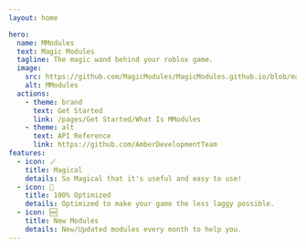 ```yaml
---
layout: home

hero:
  name: MModules
  text: Magic Modules
  tagline: The magic wand behind your roblox game.
  image:
    src: https://github.com/MagicModules/MagicModules.github.io/blob/main/docs/icons/icon.png
    alt: MModules
  actions:
    - theme: brand
      text: Get Started
      link: /pages/Get Started/What Is MModules
    - theme: alt
      text: API Reference
      link: https://github.com/AmberDevelopmentTeam
features:
  - icon: 🪄
    title: Magical
    details: So Magical that it's useful and easy to use!
  - icon: 🚀
    title: 100% Optimized
    details: Optimized to make your game the less laggy possible.
  - icon: 🆕
    title: New Modules
    details: New/Updated modules every month to help you.
---
```


<style>
:root {
  --vp-home-hero-name-color: transparent;
  --vp-home-hero-name-background: -webkit-linear-gradient(120deg, #DB6A63 30%, #7B63DB);

  --vp-home-hero-image-background-image: linear-gradient(-45deg, #DB6A63 50%, #7B63DB 50%);
  --vp-home-hero-image-filter: blur(44px);
}
</style>
